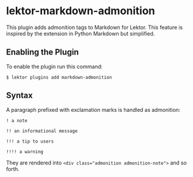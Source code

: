 # lektor-markdown-admonition

This plugin adds admonition tags to Markdown for Lektor.  This feature is
inspired by the extension in Python Markdown but simplified.

## Enabling the Plugin

To enable the plugin run this command:

```
$ lektor plugins add markdown-admonition
```

## Syntax

A paragraph prefixed with exclamation marks is handled as admonition:

```
! a note

!! an informational message

!!! a tip to users

!!!! a warning
```

They are rendered into `<div class="admonition admonition-note">` and
so forth.
